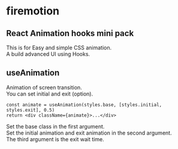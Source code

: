 # firemotion

## React Animation hooks mini pack

This is for Easy and simple CSS animation.  
A build advanced UI using Hooks.

## useAnimation

Animation of screen transition.  
You can set initial and exit (option).

```tsx
const animate = useAnimation(styles.base, [styles.initial, styles.exit], 0.5)
return <div className={animate}>...</div>
```

Set the base class in the first argument.  
Set the initial animation and exit animation in the second argument.  
The third argument is the exit wait time.
